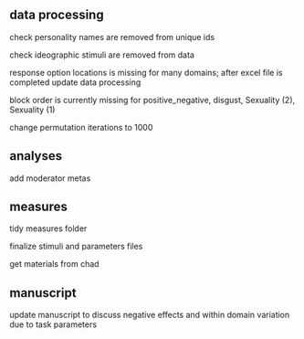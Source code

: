 ## data processing

check personality names are removed from unique ids

check ideographic stimuli are removed from data

response option locations is missing for many domains; after excel file is completed update data processing

block order is currently missing for positive_negative, disgust, Sexuality (2), Sexuality (1)

change permutation iterations to 1000



## analyses

add moderator metas



## measures

tidy measures folder

finalize stimuli and parameters files

get materials from chad



## manuscript

update manuscript to discuss negative effects and within domain variation due to task parameters